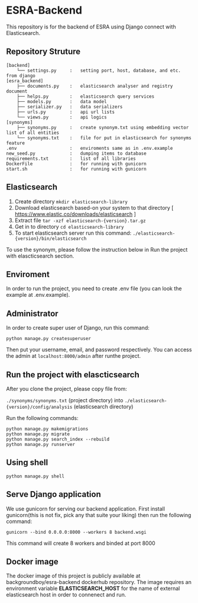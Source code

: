 # ESRA-Backend
This repository is for the backend of ESRA using Django connect with Elasticsearch.

## Repository Struture

```
[backend]
    └── settings.py     :   setting port, host, database, and etc. from django
[esra_backend]
    ├── documents.py    :   elasticsearch analyser and registry document
    ├── helps.py        :   elasticsearch query services
    ├── models.py       :   data model
    ├── serializer.py   :   data serializers
    ├── urls.py         :   api url lists 
    └── views.py        :   api logics
[synonyms]
    ├── synonyms.py     :   create synonym.txt using embedding vector list of all entities
    └── synonyms.txt    :   file for put in elasticsearch for synonyms feature
.env                    :   enviroments same as in .env.example
new_seed.py             :   dumping items to database
requirements.txt        :   list of all libraries
DockerFile              :   for running with gunicorn
start.sh                :   for running with gunicorn
```

## Elasticsearch
1. Create directory
```mkdir elasticsearch-library```
2. Download elasticsearch based-on your system to that directory [ https://www.elastic.co/downloads/elasticsearch ]
3. Extract file
```tar -xzf elasticsearch-{version}.tar.gz```
4. Get in to directory
```cd elasticsearch-library```
5. To start elasticsearch server run this command:
```./elasticsearch-{version}/bin/elasticsearch```

To use the synonym, please follow the instruction below in Run the project with elascticsearch section.


## Enviroment
In order to run the project, you need to create .env file (you can look the example at .env.example).

## Administrator
In order to create super user of Django, run this command:

```
python manage.py createsuperuser
```

Then put your username, email, and password respectively. You can access the admin at ```localhost:8000/admin``` after runthe project.

## Run the project with elascticsearch

After  you clone the project, please copy file from:

```./synonyms/synonyms.txt``` (project directory) into ```./elasticsearch-{version}/config/analysis``` (elasticsearch directory)

Run the following commands:
```
python manage.py makemigrations
python manage.py migrate
python manage.py search_index --rebuild
python manage.py runserver
```

## Using shell
```
python manage.py shell
```

## Serve Django application

We use gunicorn for serving our backend application. First install gunicorn(this is not fix, pick any that suite your liking) then run the following command:

```
gunicorn --bind 0.0.0.0:8000 --workers 8 backend.wsgi
```

This command will create 8 workers and binded at port 8000

## Docker image

The docker image of this project is publicly available at backgroundboy/esra-backend dockerhub repository. The image requires an environment variable **ELASTICSEARCH_HOST** for the name of external elasticsearch host in order to connenect and run.
